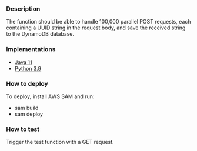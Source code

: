 ### Description
The function should be able to handle 100,000 parallel POST requests, each containing a UUID string in the request body, and save the received string to the DynamoDB database.

### Implementations
- [Java 11](./java-function)
- [Python 3.9](./python_function)

### How to deploy
To deploy, install AWS SAM and run:
- sam build
- sam deploy

### How to test
Trigger the test function with a GET request.
